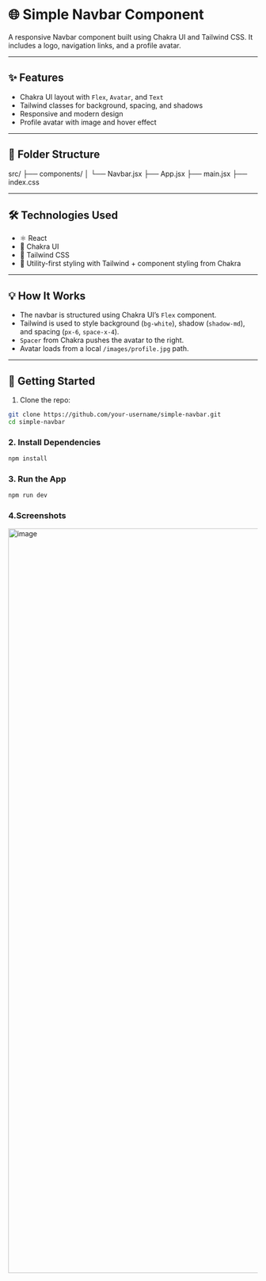 # 🌐 Simple Navbar Component

A responsive Navbar component built using Chakra UI and Tailwind CSS. It includes a logo, navigation links, and a profile avatar.

---

## ✨ Features

- Chakra UI layout with `Flex`, `Avatar`, and `Text`
- Tailwind classes for background, spacing, and shadows
- Responsive and modern design
- Profile avatar with image and hover effect

---

## 📁 Folder Structure

src/
├── components/
│ └── Navbar.jsx
├── App.jsx
├── main.jsx
├── index.css


---

## 🛠 Technologies Used

- ⚛️ React
- 🌈 Chakra UI
- 🎨 Tailwind CSS
- 💅 Utility-first styling with Tailwind + component styling from Chakra

---

## 💡 How It Works

- The navbar is structured using Chakra UI’s `Flex` component.
- Tailwind is used to style background (`bg-white`), shadow (`shadow-md`), and spacing (`px-6`, `space-x-4`).
- `Spacer` from Chakra pushes the avatar to the right.
- Avatar loads from a local `/images/profile.jpg` path.

---

## 🚀 Getting Started

1. Clone the repo:

```bash
git clone https://github.com/your-username/simple-navbar.git
cd simple-navbar
```

### 2. Install Dependencies

```bash
npm install
```

### 3. Run the App

```bash
npm run dev
```
### 4.Screenshots

<img width="1504" alt="image" src="https://github.com/user-attachments/assets/27f10e98-f2bf-46a8-a7d9-ea71ce7b7bc9" />


